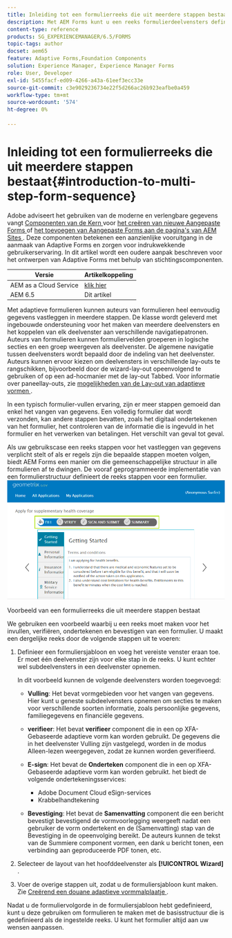 ```yaml
---
title: Inleiding tot een formulierreeks die uit meerdere stappen bestaat
description: Met AEM Forms kunt u een reeks formulierdeelvensters definiëren waarin gebruikers door een adaptief formulier moeten navigeren en dit moeten invullen.
content-type: reference
products: SG_EXPERIENCEMANAGER/6.5/FORMS
topic-tags: author
docset: aem65
feature: Adaptive Forms,Foundation Components
solution: Experience Manager, Experience Manager Forms
role: User, Developer
exl-id: 5455facf-ed09-4266-a43a-61eef3ecc33e
source-git-commit: c3e9029236734e22f5d266ac26b923eafbe0a459
workflow-type: tm+mt
source-wordcount: '574'
ht-degree: 0%

---
```


# Inleiding tot een formulierreeks die uit meerdere stappen bestaat{#introduction-to-multi-step-form-sequence}

<span class="preview"> Adobe adviseert het gebruiken van de moderne en verlengbare gegevens vangt [ Componenten van de Kern ](https://experienceleague.adobe.com/docs/experience-manager-core-components/using/adaptive-forms/introduction.html) voor [ het creëren van nieuwe Aangepaste Forms ](/help/forms/using/create-an-adaptive-form-core-components.md) of [ het toevoegen van Aangepaste Forms aan de pagina&#39;s van AEM Sites ](/help/forms/using/create-or-add-an-adaptive-form-to-aem-sites-page.md). Deze componenten betekenen een aanzienlijke vooruitgang in de aanmaak van Adaptive Forms en zorgen voor indrukwekkende gebruikerservaring. In dit artikel wordt een oudere aanpak beschreven voor het ontwerpen van Adaptive Forms met behulp van stichtingscomponenten. </span>

| Versie | Artikelkoppeling |
| -------- | ---------------------------- |
| AEM as a Cloud Service | [ klik hier ](https://experienceleague.adobe.com/docs/experience-manager-cloud-service/content/forms/adaptive-forms-authoring/authoring-adaptive-forms-foundation-components/configure-layout-of-an-adaptive-form/introduction-form-sequence.html) |
| AEM 6.5 | Dit artikel |


Met adaptieve formulieren kunnen auteurs van formulieren heel eenvoudig gegevens vastleggen in meerdere stappen. De klasse wordt geleverd met ingebouwde ondersteuning voor het maken van meerdere deelvensters en het koppelen van elk deelvenster aan verschillende navigatiepatronen. Auteurs van formulieren kunnen formuliervelden groeperen in logische secties en een groep weergeven als deelvenster. De algemene navigatie tussen deelvensters wordt bepaald door de indeling van het deelvenster. Auteurs kunnen ervoor kiezen om deelvensters in verschillende lay-outs te rangschikken, bijvoorbeeld door de wizard-lay-out opeenvolgend te gebruiken of op een ad-hocmanier met de lay-out Tabbed. Voor informatie over paneellay-outs, zie [ mogelijkheden van de Lay-out van adaptieve vormen ](../../forms/using/layout-capabilities-adaptive-forms.md).

In een typisch formulier-vullen ervaring, zijn er meer stappen gemoeid dan enkel het vangen van gegevens. Een volledig formulier dat wordt verzonden, kan andere stappen bevatten, zoals het digitaal ondertekenen van het formulier, het controleren van de informatie die is ingevuld in het formulier en het verwerken van betalingen. Het verschilt van geval tot geval.

Als uw gebruikscase een reeks stappen voor het vastleggen van gegevens verplicht stelt of als er regels zijn die bepaalde stappen moeten volgen, biedt AEM Forms een manier om die gemeenschappelijke structuur in alle formulieren af te dwingen. De vooraf geprogrammeerde implementatie van een formulierstructuur definieert de reeks stappen voor een formulier. ![ Voorbeeld van een multi-step vormopeenvolging ](assets/formpipeline.png)

Voorbeeld van een formulierreeks die uit meerdere stappen bestaat

We gebruiken een voorbeeld waarbij u een reeks moet maken voor het invullen, verifiëren, ondertekenen en bevestigen van een formulier. U maakt een dergelijke reeks door de volgende stappen uit te voeren:

1. Definieer een formuliersjabloon en voeg het vereiste venster eraan toe. Er moet één deelvenster zijn voor elke stap in de reeks. U kunt echter wel subdeelvensters in een deelvenster opnemen.

   In dit voorbeeld kunnen de volgende deelvensters worden toegevoegd:

   * **Vulling**: Het bevat vormgebieden voor het vangen van gegevens. Hier kunt u geneste subdeelvensters opnemen om secties te maken voor verschillende soorten informatie, zoals persoonlijke gegevens, familiegegevens en financiële gegevens.

   * **verifieer**: Het bevat **verifieer** component die in een op XFA-Gebaseerde adaptieve vorm kan worden gebruikt. De gegevens die in het deelvenster Vulling zijn vastgelegd, worden in de modus Alleen-lezen weergegeven, zodat ze kunnen worden geverifieerd.

   * **E-sign**: Het bevat de **Onderteken** component die in een op XFA-Gebaseerde adaptieve vorm kan worden gebruikt. het biedt de volgende ondertekeningsservices:

      * Adobe Document Cloud eSign-services
      * Krabbelhandtekening

   * **Bevestiging**: Het bevat de **Samenvatting** component die een bericht bevestigt bevestigend de vormvoorlegging weergeeft nadat een gebruiker de vorm ondertekent en de (Samenvatting) stap van de Bevestiging in de opeenvolging bereikt. De auteurs kunnen de tekst van de Summiere component vormen, een dank u bericht tonen, een verbinding aan geproduceerde PDF tonen, etc.

1. Selecteer de layout van het hoofddeelvenster als **[!UICONTROL Wizard]** .
1. Voer de overige stappen uit, zodat u de formuliersjabloon kunt maken. Zie [ Creërend een douane adaptieve vormmalplaatje ](../../forms/using/custom-adaptive-forms-templates.md).

Nadat u de formuliervolgorde in de formuliersjabloon hebt gedefinieerd, kunt u deze gebruiken om formulieren te maken met de basisstructuur die is gedefinieerd als de ingestelde reeks. U kunt het formulier altijd aan uw wensen aanpassen.
